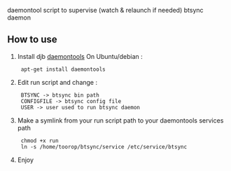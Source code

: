 daemontool script to supervise (watch & relaunch if needed) btsync daemon

## How to use
1. Install djb [daemontools](http://cr.yp.to/daemontools.html)
On Ubuntu/debian :

        apt-get install daemontools
	
2. Edit run script and change :

        BTSYNC -> btsync bin path
        CONFIGFILE -> btsync config file
        USER -> user used to run btsync daemon

3. Make a symlink from your run script path to your daemontools services path

        chmod +x run
        ln -s /home/toorop/btsync/service /etc/service/btsync 

4. Enjoy
